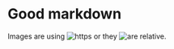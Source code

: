 # Good markdown

Images are using ![https](https://example.com/path.jpg) or they ![are relative](img/path.jpg).

